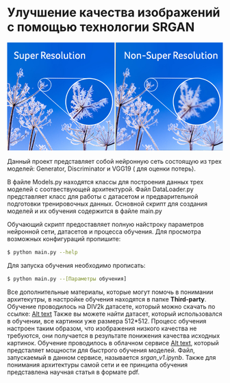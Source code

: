 # Улучшение качества изображений с помощью технологии SRGAN

![Alt text](/Third-party/srgan_example.jpg)

Данный проект представляет собой нейронную сеть состоящую из трех моделей: Generator, Discriminator и VGG19 ( для оценки потерь).

В файле Models.py находятся классы для построения данных трех моделей с соотвествующей архитектурой. Файл DataLoader.py представляет класс для работы с датасетом и предварительной подготовки тренировочных данных. Основной скрипт для создания моделей и их обучения содержится в файле main.py

Обучающий скрипт предоставляет полную найстроку параметров нейронной сети, датасетов и процесса обучения. Для просмотра возможных конфигураций пропишите:

```sh
$ python main.py --help
```
Для запуска обучения необходимо прописать:

```sh
$ python main.py --[Параметры обучения]
```

Все дополнительные материалы, которые могут помочь в понимании архитекутры, в настройке обучения находятся в папке **Third-party**.
Обучение проводилось на DIV2k датасете, который можно скачать по ссылке:
[Alt text](http://data.vision.ee.ethz.ch/cvl/DIV2K/DIV2K_train_HR.zip)
Также вы можете найти датасет, который использовался в обучении, все картинки уже размера 512*512. Процесс обучения настроен таким образом, что изображения низкого качества не требуются, они получается в результате понижения качества исходных картинок. 
Обучение проводилось в облачном сервисе [Alt text](https://colab.research.google.com/ "Google Collaboratory"), который предсталяет мощности для быстрого обучения моделей. Файл, запускаемый в данном сервисе, называется *srgan_v1.ipynb*. 
Также для понимания архитектуры самой сети и ее принципа обучения представлена научная статья в формате pdf.

